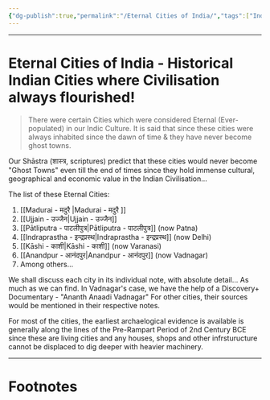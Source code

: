 ```yaml
---
{"dg-publish":true,"permalink":"/Eternal Cities of India/","tags":["IndicCulture","History"]}
---
```


---
# Eternal Cities of India - Historical Indian Cities where Civilisation always flourished!

> There were certain Cities which were considered Eternal (Ever-populated) in our Indic Culture. It is said that since these cities were always inhabited since the dawn of time & they have never become ghost towns. 

Our Shāstra (शास्त्र, scriptures) predict that these cities would never become "Ghost Towns" even till the end of times since they hold immense cultural, geographical and economic value in the Indian Civilisation...

The list of these Eternal Cities:
1. [[Madurai - मदुरै \|Madurai - मदुरै ]]
2. [[Ujjain - उज्जैन\|Ujjain - उज्जैन]] 
3. [[Pātliputra - पाटलीपुत्र\|Pātliputra - पाटलीपुत्र]] (now Patna)
4. [[Indraprastha - इन्द्रप्रस्थ\|Indraprastha - इन्द्रप्रस्थ]] (now Delhi)
5. [[Kāshi - काशी\|Kāshi - काशी]] (now Varanasi)
6. [[Anandpur - आनंदपुर\|Anandpur - आनंदपुर]] (now Vadnagar)
7. Among others...

We shall discuss each city in its individual note, with absolute detail... As much as we can find.
In Vadnagar's case, we have the help of a Discovery+ Documentary - "Ananth Anaadi Vadnagar"
For other cities, their sources would be mentioned in their respective notes. 

For most of the cities, the earliest archaelogical evidence is available is generally along the lines of the Pre-Rampart Period of 2nd Century BCE since these are living cities and any houses, shops and other infrsturucture cannot be displaced to dig deeper with heavier machinery. 

---
# Footnotes

